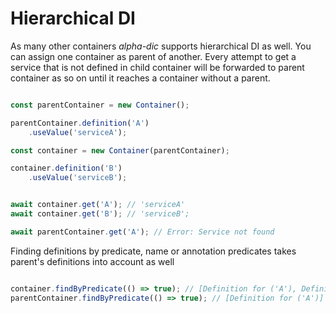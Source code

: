 # Hierarchical DI

As many other containers _alpha-dic_ supports hierarchical DI as well. You can assign one container as parent of another. Every attempt to get a service that is not defined in child container will be forwarded to parent container as so on until it reaches a container without a parent.
```typescript

const parentContainer = new Container();

parentContainer.definition('A')
    .useValue('serviceA');

const container = new Container(parentContainer);

container.definition('B')
    .useValue('serviceB');


await container.get('A'); // 'serviceA'
await container.get('B'); // 'serviceB';

await parentContainer.get('A'); // Error: Service not found
```

Finding definitions by predicate, name or annotation predicates takes parent's definitions into account as well
```typescript

container.findByPredicate(() => true); // [Definition for ('A'), Definition for ('B')]
parentContainer.findByPredicate(() => true); // [Definition for ('A')]

```
